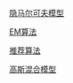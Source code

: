<a href="docs/隐马尔可夫模型.md">隐马尔可夫模型</a>

<a href="docs/EM算法.md">EM算法</a>

<a href="docs/推荐算法">推荐算法</a>

<a href="docs/高斯混合模型.md/">高斯混合模型</a>